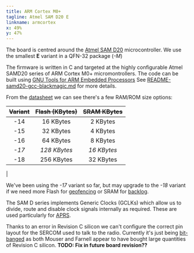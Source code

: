 ```yaml
---
title: ARM Cortex M0+
tagline: Atmel SAM D20 E
linkname: armcortex
x: 49%
y: 47%
---
```


The board is centred around the [Atmel SAM D20][samd]
microcontroller. We use the smallest **E** variant in a QFN-32 package (_-M_)

The firmware is written in C and targeted at the highly configurable
Atmel SAMD20 series of ARM Cortex M0+ micromontrollers. The code can
be built using [GNU Tools for ARM Embedded Processors][gnutools] See
[README-samd20-gcc-blackmagic.md][gcc-blackmagic-readme] for more
details.

From the [datasheet][datasheet] we can see there's a few RAM/ROM size
options:

|~~Variant~~|~~Flash (KBytes)~~|~~SRAM KBytes~~
|:-:|:-:|:-:
|-14|16 KBytes|2 KBytes
|-15|32 KBytes|4 KBytes
|-16|64 KBytes|8 KBytes
|_-17_|_128 KBytes_|_16 KBytes_
|-18|256 KBytes|32 KBytes
|

We've been using the _-17_ variant so far, but may upgrade to the
_-18_ variant if we need more Flash for [geofencing](#geofence) or
SRAM for [backlog](#backlog).

The SAM D series implements Generic Clocks (GCLKs) which allow us to
divide, route and disable clock signals internally as required. These
are used particularly for [APRS](#aprs).

Thanks to an error in Revision C silicon we can't configure the
correct pin layout for the SERCOM used to talk to the radio. Currently
it's just being [bit-banged][bitbang] as both Mouser and Farnell
appear to have bought large quantities of Revision C silicon. **TODO:
Fix in future board revision??**

[armcortexm0+]: http://www.arm.com/products/processors/cortex-m/cortex-m0plus.php
[samd]: http://www.atmel.com/products/microcontrollers/arm/sam-d.aspx
[datasheet]: http://www.atmel.com/Images/atmel-42129-sam-d20_datasheet.pdf
[bitbang]: https://github.com/bristol-seds/pico-tracker/blob/master/firmware/src/spi_bitbang.c#L78
[gnutools]: https://launchpad.net/gcc-arm-embedded/
[gcc-blackmagic-readme]: https://github.com/bristol-seds/pico-tracker/blob/master/firmware/README-samd20-gcc-blackmagic.md
